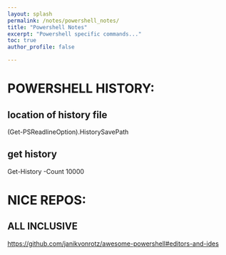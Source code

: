 ```yaml
---
layout: splash
permalink: /notes/powershell_notes/
title: "Powershell Notes"
excerpt: "Powershell specific commands..."
toc: true
author_profile: false

---
```


# POWERSHELL HISTORY:

## location of history file
(Get-PSReadlineOption).HistorySavePath

## get history
Get-History -Count 10000 


# NICE REPOS:

## ALL INCLUSIVE
https://github.com/janikvonrotz/awesome-powershell#editors-and-ides